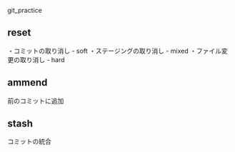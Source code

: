 git_practice

## reset
・コミットの取り消し - soft
・ステージングの取り消し - mixed
・ファイル変更の取り消し - hard

## ammend
前のコミットに追加

## stash
コミットの統合